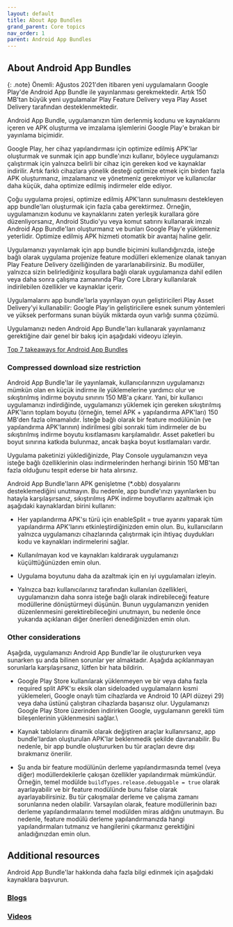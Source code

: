 ```yaml
---
layout: default
title: About App Bundles
grand_parent: Core topics
nav_order: 1
parent: Android App Bundles
---
```



## About Android App Bundles

{: .note}
Önemli: Ağustos 2021'den itibaren yeni uygulamaların Google Play'de Android App Bundle ile yayınlanması gerekmektedir. Artık 150 MB'tan büyük yeni uygulamalar Play Feature Delivery veya Play Asset Delivery tarafından desteklenmektedir.


Android App Bundle, uygulamanızın tüm derlenmiş kodunu ve kaynaklarını içeren ve APK oluşturma ve imzalama işlemlerini Google Play'e bırakan bir yayınlama biçimidir.

Google Play, her cihaz yapılandırması için optimize edilmiş APK'lar oluşturmak ve sunmak için app bundle'ınızı kullanır, böylece uygulamanızı çalıştırmak için yalnızca belirli bir cihaz için gereken kod ve kaynaklar indirilir. Artık farklı cihazlara yönelik desteği optimize etmek için birden fazla APK oluşturmanız, imzalamanız ve yönetmeniz gerekmiyor ve kullanıcılar daha küçük, daha optimize edilmiş indirmeler elde ediyor.

Çoğu uygulama projesi, optimize edilmiş APK'ların sunulmasını destekleyen app bundle'ları oluşturmak için fazla çaba gerektirmez. Örneğin, uygulamanızın kodunu ve kaynaklarını zaten yerleşik kurallara göre düzenliyorsanız, Android Studio'yu veya komut satırını kullanarak imzalı Android App Bundle'ları oluşturmanız ve bunları Google Play'e yüklemeniz yeterlidir. Optimize edilmiş APK hizmeti otomatik bir avantaj haline gelir.

Uygulamanızı yayınlamak için app bundle biçimini kullandığınızda, isteğe bağlı olarak uygulama projenize feature modülleri eklemenize olanak tanıyan Play Feature Delivery özelliğinden de yararlanabilirsiniz. Bu modüller, yalnızca sizin belirlediğiniz koşullara bağlı olarak uygulamanıza dahil edilen veya daha sonra çalışma zamanında Play Core Library kullanılarak indirilebilen özellikler ve kaynaklar içerir.

Uygulamalarını app bundle'larla yayınlayan oyun geliştiricileri Play Asset Delivery'yi kullanabilir: Google Play'in geliştiricilere esnek sunum yöntemleri ve yüksek performans sunan büyük miktarda oyun varlığı sunma çözümü.

Uygulamanızı neden Android App Bundle'ları kullanarak yayınlamanız gerektiğine dair genel bir bakış için aşağıdaki videoyu izleyin.

[Top 7 takeaways for Android App Bundles](https://youtu.be/st9VZuJNIbw)

### Compressed download size restriction

Android App Bundle'lar ile yayınlamak, kullanıcılarınızın uygulamanızı mümkün olan en küçük indirme ile yüklemelerine yardımcı olur ve sıkıştırılmış indirme boyutu sınırını 150 MB'a çıkarır. Yani, bir kullanıcı uygulamanızı indirdiğinde, uygulamanızı yüklemek için gereken sıkıştırılmış APK'ların toplam boyutu (örneğin, temel APK + yapılandırma APK'ları) 150 MB'den fazla olmamalıdır. İsteğe bağlı olarak bir feature modülünün (ve yapılandırma APK'larının) indirilmesi gibi sonraki tüm indirmeler de bu sıkıştırılmış indirme boyutu kısıtlamasını karşılamalıdır. Asset paketleri bu boyut sınırına katkıda bulunmaz, ancak başka boyut kısıtlamaları vardır.

Uygulama paketinizi yüklediğinizde, Play Console uygulamanızın veya isteğe bağlı özelliklerinin olası indirmelerinden herhangi birinin 150 MB'tan fazla olduğunu tespit ederse bir hata alırsınız.

Android App Bundle'ların APK genişletme (*.obb) dosyalarını desteklemediğini unutmayın. Bu nedenle, app bundle'ınızı yayınlarken bu hatayla karşılaşırsanız, sıkıştırılmış APK indirme boyutlarını azaltmak için aşağıdaki kaynaklardan birini kullanın:

- Her yapılandırma APK'sı türü için enableSplit = true ayarını yaparak tüm yapılandırma APK'larını etkinleştirdiğinizden emin olun. Bu, kullanıcıların yalnızca uygulamanızı cihazlarında çalıştırmak için ihtiyaç duydukları kodu ve kaynakları indirmelerini sağlar.


- Kullanılmayan kod ve kaynakları kaldırarak uygulamanızı küçülttüğünüzden emin olun.


- Uygulama boyutunu daha da azaltmak için en iyi uygulamaları izleyin.


- Yalnızca bazı kullanıcılarınız tarafından kullanılan özellikleri, uygulamanızın daha sonra isteğe bağlı olarak indirebileceği feature modüllerine dönüştürmeyi düşünün. Bunun uygulamanızın yeniden düzenlenmesini gerektirebileceğini unutmayın, bu nedenle önce yukarıda açıklanan diğer önerileri denediğinizden emin olun.

### Other considerations

Aşağıda, uygulamanızı Android App Bundle'lar ile oluştururken veya sunarken şu anda bilinen sorunlar yer almaktadır. Aşağıda açıklanmayan sorunlarla karşılaşırsanız, lütfen bir hata bildirin.

- Google Play Store kullanılarak yüklenmeyen ve bir veya daha fazla required split APK'sı eksik olan sideloaded uygulamaların kısmi yüklemeleri, Google onaylı tüm cihazlarda ve Android 10 (API düzeyi 29) veya daha üstünü çalıştıran cihazlarda başarısız olur. Uygulamanızı Google Play Store üzerinden indirirken Google, uygulamanın gerekli tüm bileşenlerinin yüklenmesini sağlar.\


- Kaynak tablolarını dinamik olarak değiştiren araçlar kullanırsanız, app bundle'lardan oluşturulan APK'lar beklenmedik şekilde davranabilir. Bu nedenle, bir app bundle oluştururken bu tür araçları devre dışı bırakmanız önerilir.


- Şu anda bir feature modülünün derleme yapılandırmasında temel (veya diğer) modüllerdekilerle çakışan özellikler yapılandırmak mümkündür. Örneğin, temel modülde `buildTypes.release.debuggable = true` olarak ayarlayabilir ve bir feature modülünde bunu false olarak ayarlayabilirsiniz. Bu tür çakışmalar derleme ve çalışma zamanı sorunlarına neden olabilir. Varsayılan olarak, feature modüllerinin bazı derleme yapılandırmalarını temel modülden miras aldığını unutmayın. Bu nedenle, feature modülü derleme yapılandırmanızda hangi yapılandırmaları tutmanız ve hangilerini çıkarmanız gerektiğini anladığınızdan emin olun.


## Additional resources
Android App Bundle'lar hakkında daha fazla bilgi edinmek için aşağıdaki kaynaklara başvurun.

### [Blogs](https://developer.android.com/guide/app-bundle#blogs)

### [Videos](https://developer.android.com/guide/app-bundle#videos)